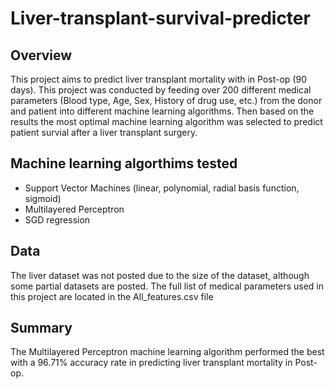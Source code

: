 # Liver-transplant-survival-predicter

## Overview
This project aims to predict liver transplant mortality with in Post-op (90 days). This project was conducted by feeding over 200 different medical parameters (Blood type, Age, Sex, History of drug use, etc.) from the donor and patient into different machine learning algorithms. Then based on the results the most optimal machine learning algorithm was selected to predict patient survial after a liver transplant surgery.


## Machine learning algorthims tested
- Support Vector Machines (linear, polynomial, radial basis function, sigmoid)
- Multilayered Perceptron
- SGD regression

## Data
The liver dataset was not posted due to the size of the dataset, although some partial datasets are posted.
The full list of medical parameters used in this project are located in the All_features.csv file

## Summary
The Multilayered Perceptron machine learning algorithm performed the best with a 96.71% accuracy rate in predicting liver transplant mortality in Post-op.

